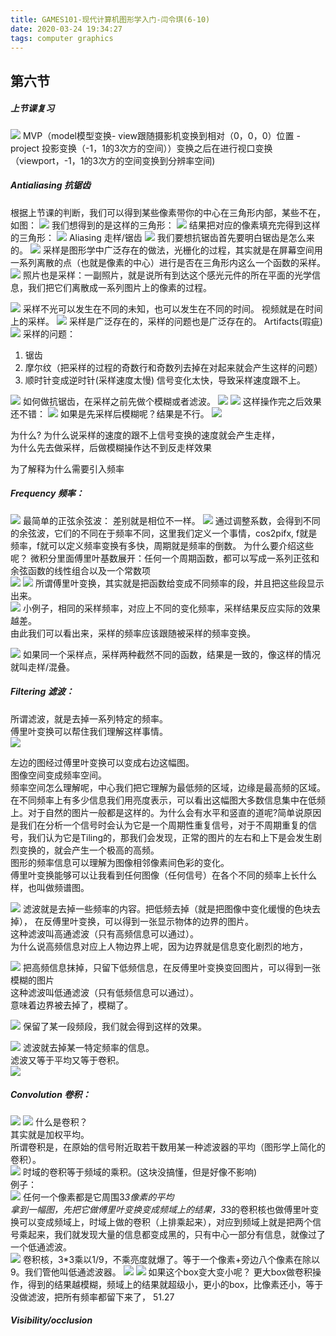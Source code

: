 ```yaml
---
title: GAMES101-现代计算机图形学入门-闫令琪(6-10)
date: 2020-03-24 19:34:27
tags: computer graphics
---
```


## 第六节
##### 上节课复习
![](2020-03-25-10-26-53.png)
MVP（model模型变换- view跟随摄影机变换到相对（0，0，0）位置 - project 投影变换（-1，1的3次方的空间））变换之后在进行视口变换（viewport，-1，1的3次方的空间变换到分辨率空间)
##### Antialiasing 抗锯齿
根据上节课的判断，我们可以得到某些像素带你的中心在三角形内部，某些不在，如图：
![](2020-03-27-11-05-28.png)
我们想得到的是这样的三角形：
![](2020-03-27-11-05-50.png)
结果把对应的像素填充完得到这样的三角形：
![](2020-03-27-11-05-36.png)
Aliasing 走样/锯齿
![](2020-03-27-11-08-05.png)
我们要想抗锯齿首先要明白锯齿是怎么来的。
![](2020-03-27-11-09-57.png)
采样是图形学中广泛存在的做法，光栅化的过程，其实就是在屏幕空间用一系列离散的点（也就是像素的中心）进行是否在三角形内这么一个函数的采样。
![](2020-03-27-11-14-26.png)
照片也是采样：一副照片，就是说所有到达这个感光元件的所在平面的光学信息，我们把它们离散成一系列图片上的像素的过程。

![](2020-03-27-11-21-37.png)
采样不光可以发生在不同的未知，也可以发生在不同的时间。
视频就是在时间上的采样。
![](2020-03-27-11-23-38.png)
采样是广泛存在的，采样的问题也是广泛存在的。
Artifacts(瑕疵)
![](2020-03-27-11-27-36.png)
采样的问题：
1. 锯齿
2. 摩尔纹（把采样的过程的奇数行和奇数列去掉在对起来就会产生这样的问题）
3. 顺时针变成逆时针(采样速度太慢)
信号变化太快，导致采样速度跟不上。


![](2020-03-27-11-35-31.png)
如何做抗锯齿，在采样之前先做个模糊或者滤波。
![](2020-03-27-11-36-16.png)
![](2020-03-27-11-40-29.png)
这样操作完之后效果还不错：
![](2020-03-27-14-39-16.png)
如果是先采样后模糊呢？结果是不行。
![](2020-03-27-14-40-02.png)

为什么?
为什么说采样的速度的跟不上信号变换的速度就会产生走样，  
为什么先去做采样，后做模糊操作达不到反走样效果  

为了解释为什么需要引入频率  
##### Frequency 频率：
![](2020-03-27-16-57-07.png)
最简单的正弦余弦波： 差别就是相位不一样。
![](2020-03-27-16-58-16.png)
通过调整系数，会得到不同的余弦波，它们的不同在于频率不同，这里我们定义一个事情，cos2pifx, f就是频率，f就可以定义频率变换有多快，周期就是频率的倒数。
为什么要介绍这些呢？
微积分里面傅里叶基数展开：任何一个周期函数，都可以写成一系列正弦和余弦函数的线性组合以及一个常数项  
![](2020-03-27-17-23-50.png)
![](2020-03-27-17-30-47.png)
所谓傅里叶变换，其实就是把函数给变成不同频率的段，并且把这些段显示出来。  
![](2020-03-27-17-38-16.png)
小例子，相同的采样频率，对应上不同的变化频率，采样结果反应实际的效果越差。  
由此我们可以看出来，采样的频率应该跟随被采样的频率变换。

![](2020-03-27-17-45-11.png)
如果同一个采样点，采样两种截然不同的函数，结果是一致的，像这样的情况就叫走样/混叠。
##### Filtering 滤波：
所谓滤波，就是去掉一系列特定的频率。  
傅里叶变换可以帮住我们理解这样事情。  
![](2020-03-27-17-50-02.png)

左边的图经过傅里叶变换可以变成右边这幅图。  
图像空间变成频率空间。  
频率空间怎么理解呢，中心我们把它理解为最低频的区域，边缘是最高频的区域。在不同频率上有多少信息我们用亮度表示，可以看出这幅图大多数信息集中在低频上。对于自然的图片一般都是这样的。为什么会有水平和竖直的道呢?简单说原因是我们在分析一个信号时会认为它是一个周期性重复信号，对于不周期重复的信号，我们认为它是Tiling的，那我们会发现，正常的图片的左右和上下是会发生剧烈变换的，就会产生一个极高的高频。  
图形的频率信息可以理解为图像相邻像素间色彩的变化。  
傅里叶变换能够可以让我看到任何图像（任何信号）在各个不同的频率上长什么样，也叫做频谱图。  

![](2020-03-27-18-07-23.png)
滤波就是去掉一些频率的内容。把低频去掉（就是把图像中变化缓慢的色块去掉）， 在反傅里叶变换，可以得到一张显示物体的边界的图片。  
这种滤波叫高通滤波（只有高频信息可以通过）。  
为什么说高频信息对应上人物边界上呢，因为边界就是信息变化剧烈的地方，  

![](2020-03-27-18-41-46.png)
把高频信息抹掉，只留下低频信息，在反傅里叶变换变回图片，可以得到一张模糊的图片  
这种滤波叫低通滤波（只有低频信息可以通过）。  
意味着边界被去掉了，模糊了。  

![](2020-03-27-18-46-37.png)
保留了某一段频段，我们就会得到这样的效果。  

![](2020-03-27-19-07-20.png)
滤波就去掉某一特定频率的信息。  
滤波又等于平均又等于卷积。  
![](2020-03-27-19-23-41.png)


##### Convolution 卷积：
![](2020-03-27-20-40-01.png)
![](2020-03-27-20-42-54.png)
什么是卷积？  
其实就是加权平均。  
所谓卷积是，在原始的信号附近取若干数用某一种滤波器的平均（图形学上简化的卷积）。  
![](2020-03-27-20-45-50.png)
时域的卷积等于频域的乘积。(这块没搞懂，但是好像不影响)  
例子：  
![](2020-03-27-20-54-51.png)
任何一个像素都是它周围3*3像素的平均  
拿到一幅图，先把它做傅里叶变换变成频域上的结果，3*3的卷积核也做傅里叶变换可以变成频域上，时域上做的卷积（上排乘起来），对应到频域上就是把两个信号乘起来，我们就发现大量的信息都变成黑的，只有中心一部分有信息，就像过了一个低通滤波。  
![](2020-03-27-21-05-48.png)
卷积核，3*3乘以1/9，不乘亮度就爆了。等于一个像素+旁边八个像素在除以9。我们管他叫低通滤波器。
![](2020-03-27-21-10-59.png)
![](2020-03-27-21-11-43.png)
如果这个box变大变小呢？
更大box做卷积操作，得到的结果越模糊，频域上的结果就超级小，更小的box，比像素还小，等于没做滤波，把所有频率都留下来了，
51.27
##### Visibility/occlusion
